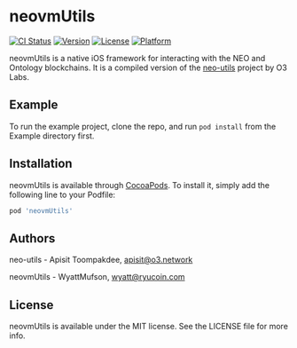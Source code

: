 # neovmUtils

[![CI Status](https://img.shields.io/travis/WyattMufson/neovmUtils.svg?style=flat)](https://travis-ci.com/Ryucoin/neovm-utils)
[![Version](https://img.shields.io/cocoapods/v/neovmUtils.svg?style=flat)](https://cocoapods.org/pods/neovmUtils)
[![License](https://img.shields.io/cocoapods/l/neovmUtils.svg?style=flat)](https://cocoapods.org/pods/neovmUtils)
[![Platform](https://img.shields.io/cocoapods/p/neovmUtils.svg?style=flat)](https://cocoapods.org/pods/neovmUtils)

neovmUtils is a native iOS framework for interacting with the NEO and Ontology blockchains. It is a compiled version of the [neo-utils](https://github.com/O3Labs/neo-utils) project by O3 Labs.

## Example

To run the example project, clone the repo, and run `pod install` from the Example directory first.

## Installation

neovmUtils is available through [CocoaPods](https://cocoapods.org). To install
it, simply add the following line to your Podfile:

```ruby
pod 'neovmUtils'
```

## Authors

neo-utils - Apisit Toompakdee, apisit@o3.network

neovmUtils - WyattMufson, wyatt@ryucoin.com

## License

neovmUtils is available under the MIT license. See the LICENSE file for more info.
